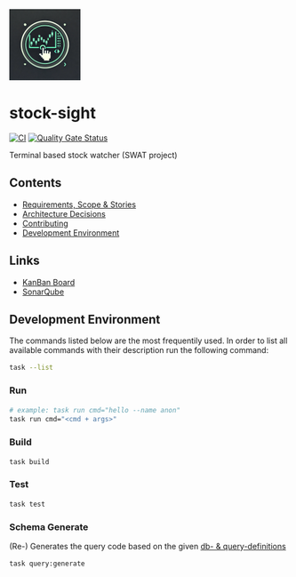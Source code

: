 <img src="./docs/img/logo.png" width="128" />

# stock-sight

[![CI](https://github.com/ruegerj/stock-sight/actions/workflows/ci.yaml/badge.svg)](https://github.com/ruegerj/stock-sight/actions/workflows/ci.yaml)
[![Quality Gate Status](https://sonarcloud.io/api/project_badges/measure?project=ruegerj_stock-sight&metric=alert_status)](https://sonarcloud.io/summary/new_code?id=ruegerj_stock-sight)

Terminal based stock watcher (SWAT project)

## Contents

- [Requirements, Scope & Stories](./docs/requirements.md)
- [Architecture Decisions](./docs/decisions/decisions.md)
- [Contributing](./CONTRIBUTING.md)
- [Development Environment](#development-environment)

## Links

- [KanBan Board](https://github.com/users/ruegerj/projects/2)
- [SonarQube](https://sonarcloud.io/project/overview?id=ruegerj_stock-sight)

## Development Environment

The commands listed below are the most frequentily used. In order to list all available commands with their description run the following command:

```bash
task --list
```

### Run

```bash
# example: task run cmd="hello --name anon"
task run cmd="<cmd + args>"
```

### Build

```bash
task build
```

### Test

```bash
task test
```

### Schema Generate

(Re-) Generates the query code based on the given [db- & query-definitions](./internal/embedded/db)

```bash
task query:generate
```
